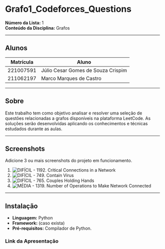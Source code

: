 # Grafo1_Codeforces_Questions
**Número da Lista:** 1  
**Conteúdo da Disciplina:** Grafos

---

## Alunos

| Matrícula   | Aluno                                |
|-------------|----------------------------------------|
| 221007591   | Júlio Cesar Gomes de Souza Crispim     |
| 211062197   | Marco Marques de Castro                |

---

## Sobre

Este trabalho tem como objetivo analisar e resolver uma seleção de questões relacionadas a grafos disponíveis na plataforma LeetCode. As soluções serão desenvolvidas aplicando os conhecimentos e técnicas estudados durante as aulas.

---

## Screenshots

Adicione 3 ou mais screenshots do projeto em funcionamento.

1. ![DIFÍCIL - 1192. Critical Connections in a Network](caminho/para/imagem1.png)
2. ![DIFÍCIL - 749. Contain Virus](caminho/para/imagem2.png)
3. ![DIFÍCIL - 765. Couples Holding Hands](caminho/para/imagem3.png)
4. ![MÉDIA - 1319. Number of Operations to Make Network Connected](caminho/para/imagem3.png)

---

## Instalação

- **Linguagem:** Python  
- **Framework:** (caso exista)
- **Pré-requisitos:** Compilador de Python.

### Link da Apresentação


